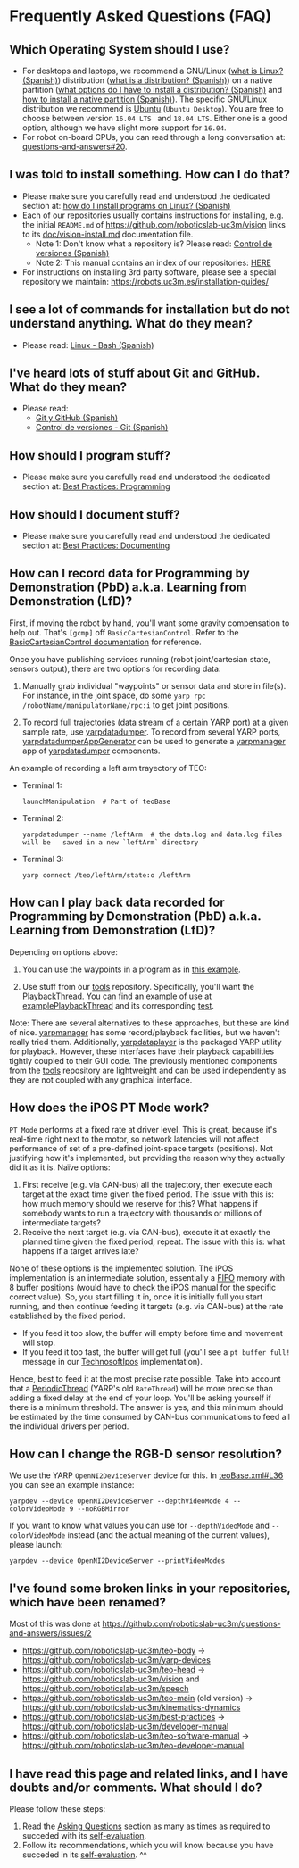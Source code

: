 # Frequently Asked Questions (FAQ)

## Which Operating System should I use?

- For desktops and laptops, we recommend a GNU/Linux ([what is Linux? (Spanish)](https://asrob.uc3m.es/tutoriales/software/linux/introduction.html#%C2%BFqu%C3%A9-es-linux)) distribution ([what is a distribution? (Spanish)](https://asrob.uc3m.es/tutoriales/software/linux/introduction.html#%C2%BFqu%C3%A9-es-una-distribuci%C3%B3n-de-linux)) on a native partition ([what options do I have to install a distribution? (Spanish)](https://asrob.uc3m.es/tutoriales/software/linux/introduction.html#%C2%BFqu%C3%A9-opciones-tengo-para-instalar-una-distribuci%C3%B3n) and [how to install a native partition (Spanish)](https://asrob.uc3m.es/tutoriales/software/linux/introduction.html#%C2%BFc%C3%B3mo-instalo-una-distribuci%C3%B3n-en-una-partici%C3%B3n-nativa)). The specific GNU/Linux distribution we recommend is [Ubuntu](https://ubuntu.com/#download) (`Ubuntu Desktop`). You are free to choose between  version `16.04 LTS ` and `18.04 LTS`. Either one is a good option, although we have slight more support for `16.04`.
- For robot on-board CPUs, you can read through a long conversation at: [questions-and-answers#20](https://github.com/roboticslab-uc3m/questions-and-answers/issues/20).

## I was told to install something. How can I do that?

- Please make sure you carefully read and understood the dedicated section at: [how do I install programs on Linux? (Spanish)](https://asrob.uc3m.es/tutoriales/software/linux/introduction.html#¿cómo-instalo-programas-en-linux)
- Each of our repositories usually contains instructions for installing, e.g. the initial `README.md` of <https://github.com/roboticslab-uc3m/vision> links to its [doc/vision-install.md](https://github.com/roboticslab-uc3m/vision/blob/master/doc/vision-install.md) documentation file.
    - Note 1: Don't know what a repository is? Please read: [Control de versiones (Spanish)](https://asrob.uc3m.es/tutoriales/software/version-control/index.html)
    - Note 2: This manual contains an index of our repositories: [HERE](appendix/repository-index.md)
- For instructions on installing 3rd party software, please see a special repository we maintain: <https://robots.uc3m.es/installation-guides/>

## I see a lot of commands for installation but do not understand anything. What do they mean?

- Please read: [Linux - Bash (Spanish)](https://asrob.uc3m.es/tutoriales/software/linux/bash.html)

## I've heard lots of stuff about Git and GitHub. What do they mean?

- Please read:
    - [Git y GitHub (Spanish)](https://david-estevez.gitbooks.io/the-git-the-bad-and-the-ugly/content/es/control-de-versiones.html)
    - [Control de versiones - Git (Spanish)](https://asrob.uc3m.es/tutoriales/software/version-control/git.html)

## How should I program stuff?

- Please make sure you carefully read and understood the dedicated section at: [Best Practices: Programming](programming/README.md)

## How should I document stuff?

- Please make sure you carefully read and understood the dedicated section at: [Best Practices: Documenting](documenting.md)

## How can I record data for Programming by Demonstration (PbD) a.k.a. Learning from Demonstration (LfD)?

First, if moving the robot by hand, you'll want some gravity compensation to help out. That's `[gcmp]` off `BasicCartesianControl`. Refer to the [BasicCartesianControl documentation](https://robots.uc3m.es/kinematics-dynamics/group__BasicCartesianControl.html) for reference.

Once you have publishing services running (robot joint/cartesian state, sensors output), there are two options for recording data:

1. Manually grab individual "waypoints" or sensor data and store in file(s). For instance, in the joint space, do some `yarp rpc /robotName/manipulatorName/rpc:i` to get joint positions.

1. To record full trajectories (data stream of a certain YARP port) at a given sample rate, use [yarpdatadumper](http://www.yarp.it/yarpdatadumper.html). To record from several YARP ports, [yarpdatadumperAppGenerator](http://www.yarp.it/yarpdatadumperAppGenerator.html) can be used to generate a [yarpmanager](http://www.yarp.it/yarpmanager.html) app of [yarpdatadumper](http://www.yarp.it/yarpdatadumper.html) components.

An example of recording a left arm trayectory of TEO:

* Terminal 1:
  ```
  launchManipulation  # Part of teoBase
  ```
* Terminal 2:
  ```
  yarpdatadumper --name /leftArm  # the data.log and data.log files will be   saved in a new `leftArm` directory
  ```
* Terminal 3:
  ```
  yarp connect /teo/leftArm/state:o /leftArm
  ```

## How can I play back data recorded for Programming by Demonstration (PbD) a.k.a. Learning from Demonstration (LfD)?

Depending on options above:

1. You can use the waypoints in a program as in [this example](https://github.com/roboticslab-uc3m/yarp-devices/tree/73cbd201df69ee19662cdb26a83d898669834bcb/example/cpp/exampleRemoteControlBoard).

1. Use stuff from our [tools](https://github.com/roboticslab-uc3m/tools) repository. Specifically, you'll want the [PlaybackThread](https://github.com/roboticslab-uc3m/tools/tree/a7be63dc53090a5ca4ed19dc078ab3823aac1be3/libraries/ToolsYarpPlugins/PlaybackThread). You can find an example of use at [examplePlaybackThread](https://github.com/roboticslab-uc3m/tools/tree/a7be63dc53090a5ca4ed19dc078ab3823aac1be3/example/cpp/examplePlaybackThread) and its corresponding [test](https://github.com/roboticslab-uc3m/tools/blob/a7be63dc53090a5ca4ed19dc078ab3823aac1be3/tests/testPlaybackThread/testPlaybackThread.cpp).

Note: There are several alternatives to these approaches, but these are kind of nice. [yarpmanager](http://www.yarp.it/yarpmanager.html) has some record/playback facilities, but we haven't really tried them. Additionally, [yarpdataplayer](http://www.yarp.it/yarpdataplayer.html) is the packaged YARP utility for playback. However, these interfaces have their playback capabilities tightly coupled to their GUI code. The previously mentioned components from the [tools](https://github.com/roboticslab-uc3m/tools) repository are lightweight and can be used independently as they are not coupled with any graphical interface.

## How does the iPOS PT Mode work?

`PT Mode` performs at a fixed rate at driver level. This is great, because it's real-time right next to the motor, so network latencies will not affect performance of set of a pre-defined joint-space targets (positions). Not justifying how it's implemented, but providing the reason why they actually did it as it is. Naïve options:

1. First receive (e.g. via CAN-bus) all the trajectory, then execute each target at the exact time given the fixed period. The issue with this is: how much memory should we reserve for this? What happens if somebody wants to run a trajectory with thousands or millions of intermediate targets?
2. Receive the next target (e.g. via CAN-bus), execute it at exactly the planned time given the fixed period, repeat. The issue with this is: what happens if a target arrives late?

None of these options is the implemented solution. The iPOS implementation is an intermediate solution, essentially a [FIFO](https://en.wikipedia.org/wiki/FIFO_(computing_and_electronics)) memory with 8 buffer positions (would have to check the iPOS manual for the specific correct value). So, you start filling it in, once it is initially full you start running, and then continue feeding it targets (e.g. via CAN-bus) at the rate established by the fixed period.

- If you feed it too slow, the buffer will empty before time and movement will stop.
- If you feed it too fast, the buffer will get full  (you'll see a `pt buffer full!` message in our [TechnosoftIpos](https://github.com/roboticslab-uc3m/yarp-devices/tree/1c466d0977503a62629e8be86292cde7b940dd38/libraries/YarpPlugins/TechnosoftIpos/embedded-pid) implementation).

Hence, best to feed it at the most precise rate possible. Take into account that a [PeriodicThread](https://github.com/robotology/yarp/blob/master/example/os/ratethread.cpp) (YARP's old `RateThread`) will be more precise than adding a fixed delay at the end of your loop. You'll be asking yourself if there is a minimum threshold. The answer is yes, and this minimum should be estimated by the time consumed by CAN-bus communications to feed all the individual drivers per period.

## How can I change the RGB-D sensor resolution?

We use the YARP `OpenNI2DeviceServer` device for this. In [teoBase.xml#L36](https://github.com/roboticslab-uc3m/teo-configuration-files/blob/89d6e279d13cfe47c444c709cd7a08e5de56382b/share/teoBase/scripts/teoBase.xml#L36) you can see an example instance:
```
yarpdev --device OpenNI2DeviceServer --depthVideoMode 4 --colorVideoMode 9 --noRGBMirror
```
If you want to know what values you can use for `--depthVideoMode` and `--colorVideoMode` instead (and the actual meaning of the current values), please launch:
```
yarpdev --device OpenNI2DeviceServer --printVideoModes
```

## I've found some broken links in your repositories, which have been renamed?

Most of this was done at https://github.com/roboticslab-uc3m/questions-and-answers/issues/2

- <https://github.com/roboticslab-uc3m/teo-body> -> <https://github.com/roboticslab-uc3m/yarp-devices>
- <https://github.com/roboticslab-uc3m/teo-head> -> <https://github.com/roboticslab-uc3m/vision> and <https://github.com/roboticslab-uc3m/speech>
- <https://github.com/roboticslab-uc3m/teo-main> (old version) -> <https://github.com/roboticslab-uc3m/kinematics-dynamics>
- <https://github.com/roboticslab-uc3m/best-practices> -> <https://github.com/roboticslab-uc3m/developer-manual>
- <https://github.com/roboticslab-uc3m/teo-software-manual> -> <https://github.com/roboticslab-uc3m/teo-developer-manual>

## I have read this page and related links, and I have doubts and/or comments. What should I do?

Please follow these steps:

1. Read the [Asking Questions](asking-questions.md) section as many as times as required to succeded with its [self-evaluation](asking-questions.md#self-evaluation-time).
2. Follow its recommendations, which you will know because you have succeded in its [self-evaluation](asking-questions.md#self-evaluation-time). ^^
